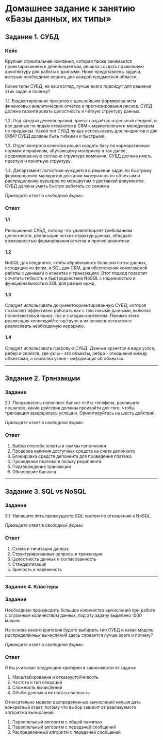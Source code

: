 
# Домашнее задание к занятию «Базы данных, их типы»
 
## Задание 1. СУБД

### Кейс
Крупная строительная компания, которая также занимается проектированием и девелопментом, решила создать 
правильную архитектуру для работы с данными. Ниже представлены задачи, которые необходимо решить для
каждой предметной области. 

Какие типы СУБД, на ваш взгляд, лучше всего подойдут для решения этих задач и почему? 
 
1.1. Бюджетирование проектов с дальнейшим формированием финансовых аналитических отчётов и прогнозирования рисков.
СУБД должна гарантировать целостность и чёткую структуру данных.

1.2. Под каждый девелоперский проект создаётся отдельный лендинг, и все данные по лидам стекаются в CRM к 
маркетологам и менеджерам по продажам. Какой тип СУБД лучше использовать для лендингов и для CRM? 
СУБД должны быть гибкими и быстрыми.

1.3. Отдел контроля качества решил создать базу по корпоративным нормам и правилам, обучающему материалу 
и так далее, сформированную согласно структуре компании. СУБД должна иметь простую и понятную структуру.

1.4. Департамент логистики нуждается в решении задач по быстрому формированию маршрутов доставки материалов 
по объектам и распределению курьеров по маршрутам с доставкой документов. СУБД должна уметь быстро работать
со связями.

*Приведите ответ в свободной форме.*

### Ответ
#### 1.1
Реляционная СУБД, потому что удовлетворяет требованиям целостности, реализации четких структур данных, обладает возможностью формирования отчетов и прочей аналитики.
#### 1.2
NoSQL для лендингов, чтобы обрабатывать большой поток данных, исходящих из форм, и SQL для CRM, для обеспечения комплексной работы с данными о клиентах и транзакциях. Этот подход позволит сочетать гибкость и быстродействие NoSQL с надежностью и функциональностью SQL для разных нужд.
#### 1.3
Следует использовать документоориентированную СУБД, которая позволяет эффективно работать как с текстовыми данными, включая полнотекстовый поиск, так и с медиа-контентом. Помимо этого реализация коллекций/тегов/групп и их вложенности может реализовать необходимую иерархию. 
#### 1.4
Следует использовать графовую СУБД. Данные хранятся в виде узлов, ребер и свойств, где узлы - это объекты, ребра - отношения между объектами, а свойства узлов - информация об объектах.

---

## Задание 2. Транзакции

### Задание
2.1. Пользователь пополняет баланс счёта телефона, распишите пошагово, какие действия должны произойти для того, чтобы 
транзакция завершилась успешно. Ориентируйтесь на шесть действий.

*Приведите ответ в свободной форме.*

### Ответ
1. Выбор способа оплаты и суммы пополнения
2. Проверка наличия доступных средств на счете депонента
3. Блокировка средств депонента для проведения платежа
4. Проведение платежа в пользу реципиента
5. Подтверждение транзакции
6. Обновление баланса

---

## Задание 3. SQL vs NoSQL

### Задание
3.1. Напишите пять преимуществ SQL-систем по отношению к NoSQL.

*Приведите ответ в свободной форме.*

### Ответ
1. Схема и типизация данных
2. Структурированные запросы и транзакции
3. Целостность данных и согласованность
4. Стандартизация
5. Зрелость и надёжность

---

### Задание 4. Кластеры

### Задание
Необходимо производить большое количество вычислений при работе с огромным количеством данных, под эту задачу 
выделено 1000 машин. 

На основе какого критерия будете выбирать тип СУБД и какая модель *распределённых вычислений* 
здесь справится лучше всего и почему?

*Приведите ответ в свободной форме.*

### Ответ
Я бы учитывал следующие критерии в зависимости от задачи:
1. Масштабирование и отказоустойчивость
2. Частота и тип операций
3. Сложность вычислений
4. Объём данных и их согласованность

Относительно модели распределенных вычислений нельзя дать конкретный ответ, потому что выбор зависит от реализуемого алгоритма вычислений:
1. Параллельный алгоритм с общей памятью
2. Параллельный алгоритм с передачей сообщений
3. Распределенный алгоритм с передачей сообщений
